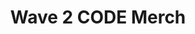 ---
title: Wave 2 CODE Merch
redirect_to: https://forms.gle/h2HmtnqxvKuEAjA97
redirect_from: 
  - /Wave2CODEMerch
  - /wave2codemerch
---